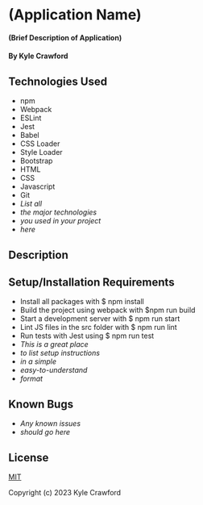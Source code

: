# (Application Name)

#### (Brief Description of Application)

#### By Kyle Crawford

## Technologies Used

* npm
* Webpack
* ESLint
* Jest
* Babel
* CSS Loader
* Style Loader
* Bootstrap
* HTML
* CSS
* Javascript
* Git
* _List all_
* _the major technologies_
* _you used in your project_
* _here_

## Description

## Setup/Installation Requirements

* Install all packages with $ npm install
* Build the project using webpack with $npm run build
* Start a development server with $ npm run start
* Lint JS files in the src folder with $ npm run lint
* Run tests with Jest using $ npm run test
* _This is a great place_
* _to list setup instructions_
* _in a simple_
* _easy-to-understand_
* _format_

## Known Bugs

* _Any known issues_
* _should go here_

## License
[MIT](https://opensource.org/license/mit/)

Copyright (c) 2023 Kyle Crawford